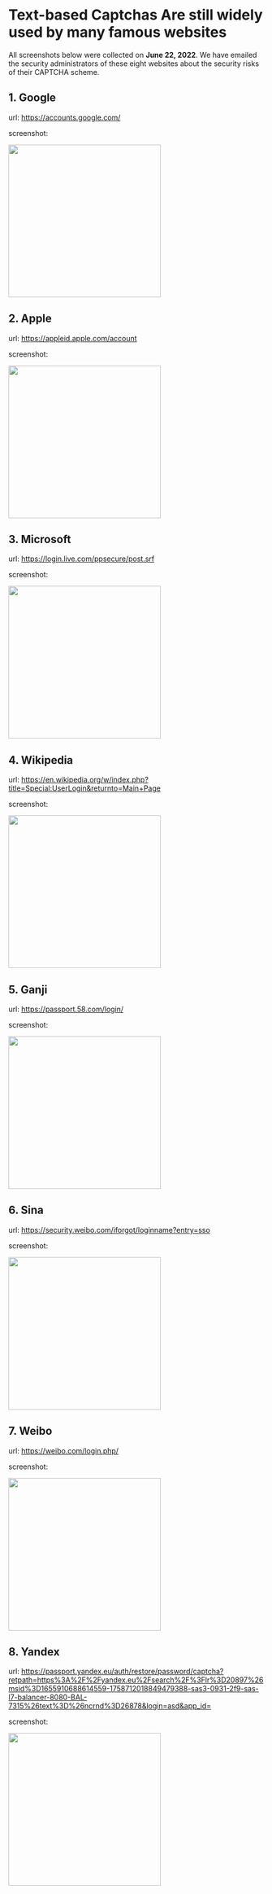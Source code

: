 # Text-based Captchas Are still widely used by many famous websites

All screenshots below were collected on **June 22, 2022**. We have emailed the security administrators of these eight websites about the security risks of their CAPTCHA scheme.

## 1. Google
url: https://accounts.google.com/

screenshot: 

<img src="https://github.com/Anonymous-GeeSolver/GeeSolver/blob/main/test-based-captcha/google_en.png" width="300px">

## 2. Apple
url: https://appleid.apple.com/account

screenshot: 

<img src="https://github.com/Anonymous-GeeSolver/GeeSolver/blob/main/test-based-captcha/apple_en.png" width="300px">

## 3. Microsoft
url: https://login.live.com/ppsecure/post.srf

screenshot: 

<img src="https://github.com/Anonymous-GeeSolver/GeeSolver/blob/main/test-based-captcha/microsoft_en.png" width="300px">

## 4. Wikipedia
url: https://en.wikipedia.org/w/index.php?title=Special:UserLogin&returnto=Main+Page

screenshot: 

<img src="https://github.com/Anonymous-GeeSolver/GeeSolver/blob/main/test-based-captcha/wikipedia_en.png" width="300px">

## 5. Ganji
url: https://passport.58.com/login/

screenshot: 

<img src="https://github.com/Anonymous-GeeSolver/GeeSolver/blob/main/test-based-captcha/58.png" width="300px">

## 6. Sina
url: https://security.weibo.com/iforgot/loginname?entry=sso

screenshot: 

<img src="https://github.com/Anonymous-GeeSolver/GeeSolver/blob/main/test-based-captcha/sina.png" width="300px">

## 7. Weibo
url: https://weibo.com/login.php/

screenshot: 

<img src="https://github.com/Anonymous-GeeSolver/GeeSolver/blob/main/test-based-captcha/weibo.png" width="300px">

## 8. Yandex
url: https://passport.yandex.eu/auth/restore/password/captcha?retpath=https%3A%2F%2Fyandex.eu%2Fsearch%2F%3Flr%3D20897%26msid%3D1655910688614559-1758712018849479388-sas3-0931-2f9-sas-l7-balancer-8080-BAL-7315%26text%3D%26ncrnd%3D26878&login=asd&app_id=

screenshot: 

<img src="https://github.com/Anonymous-GeeSolver/GeeSolver/blob/main/test-based-captcha/yandex.png" width="300px">
